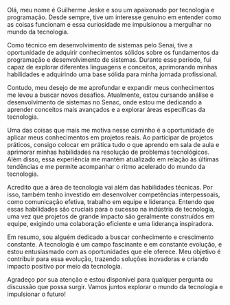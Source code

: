 
Olá, meu nome é Guilherme Jeske e sou um apaixonado por tecnologia e programação. Desde sempre, tive um interesse genuíno em entender como as coisas funcionam e essa curiosidade me impulsionou a mergulhar no mundo da tecnologia.

Como técnico em desenvolvimento de sistemas pelo Senai, tive a oportunidade de adquirir conhecimentos sólidos sobre os fundamentos da programação e desenvolvimento de sistemas. Durante esse período, fui capaz de explorar diferentes linguagens e conceitos, aprimorando minhas habilidades e adquirindo uma base sólida para minha jornada profissional.

Contudo, meu desejo de me aprofundar e expandir meus conhecimentos me levou a buscar novos desafios. Atualmente, estou cursando análise e desenvolvimento de sistemas no Senac, onde estou me dedicando a aprender conceitos mais avançados e a explorar áreas específicas da tecnologia.

Uma das coisas que mais me motiva nesse caminho é a oportunidade de aplicar meus conhecimentos em projetos reais. Ao participar de projetos práticos, consigo colocar em prática tudo o que aprendo em sala de aula e aprimorar minhas habilidades na resolução de problemas tecnológicos. Além disso, essa experiência me mantém atualizado em relação às últimas tendências e me permite acompanhar o ritmo acelerado do mundo da tecnologia.

Acredito que a área de tecnologia vai além das habilidades técnicas. Por isso, também tenho investido em desenvolver competências interpessoais, como comunicação efetiva, trabalho em equipe e liderança. Entendo que essas habilidades são cruciais para o sucesso na indústria de tecnologia, uma vez que projetos de grande impacto são geralmente construídos em equipe, exigindo uma colaboração eficiente e uma liderança inspiradora.

Em resumo, sou alguém dedicado a buscar conhecimento e crescimento constante. A tecnologia é um campo fascinante e em constante evolução, e estou entusiasmado com as oportunidades que ele oferece. Meu objetivo é contribuir para essa evolução, trazendo soluções inovadoras e criando impacto positivo por meio da tecnologia.

Agradeço por sua atenção e estou disponível para qualquer pergunta ou discussão que possa surgir. Vamos juntos explorar o mundo da tecnologia e impulsionar o futuro!
